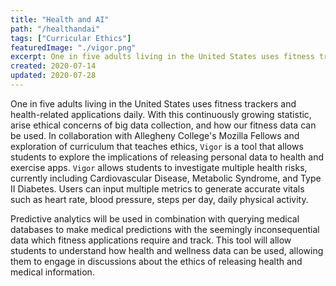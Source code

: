 ```yaml
---
title: "Health and AI"
path: "/healthandai"
tags: ["Curricular Ethics"]
featuredImage: "./vigor.png"
excerpt: One in five adults living in the United States uses fitness trackers and health-related applications daily. With this continuously growing statistic, arise ethical concerns of big data collection, and how our fitness data can be used.
created: 2020-07-14
updated: 2020-07-28
---
```


One in five adults living in the United States uses fitness trackers and health-related applications daily. With this continuously growing statistic, arise ethical concerns of big data collection, and how our fitness data can be used. In collaboration with Allegheny College's Mozilla Fellows and exploration of curriculum that teaches ethics, `Vigor` is a tool that allows students to explore the implications of releasing personal data to health and exercise apps. `Vigor` allows students to investigate multiple health risks, currently including Cardiovascular Disease, Metabolic Syndrome, and Type II Diabetes. Users can input multiple metrics to generate accurate vitals such as heart rate, blood pressure, steps per day, daily physical activity.

Predictive analytics will be used in combination with querying medical databases to make medical predictions with the seemingly inconsequential data which fitness applications require and track. This tool will allow students to understand how health and wellness data can be used, allowing them to engage in discussions about the ethics of releasing health and medical information.

